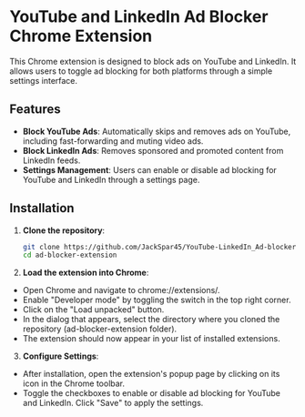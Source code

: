 # YouTube and LinkedIn Ad Blocker Chrome Extension

This Chrome extension is designed to block ads on YouTube and LinkedIn. It allows users to toggle ad blocking for both platforms through a simple settings interface.

## Features

- **Block YouTube Ads**: Automatically skips and removes ads on YouTube, including fast-forwarding and muting video ads.
- **Block LinkedIn Ads**: Removes sponsored and promoted content from LinkedIn feeds.
- **Settings Management**: Users can enable or disable ad blocking for YouTube and LinkedIn through a settings page.

## Installation

1. **Clone the repository**:
   
   ```bash
   git clone https://github.com/JackSpar45/YouTube-LinkedIn_Ad-blocker.git
   cd ad-blocker-extension

2. **Load the extension into Chrome**:

  - Open Chrome and navigate to chrome://extensions/.
  - Enable "Developer mode" by toggling the switch in the top right corner.
  - Click on the "Load unpacked" button.
  - In the dialog that appears, select the directory where you cloned the repository (ad-blocker-extension folder).
  - The extension should now appear in your list of installed extensions.
  
3. **Configure Settings**:

  - After installation, open the extension's popup page by clicking on its icon in the Chrome toolbar.
  - Toggle the checkboxes to enable or disable ad blocking for YouTube and LinkedIn.
Click "Save" to apply the settings.
